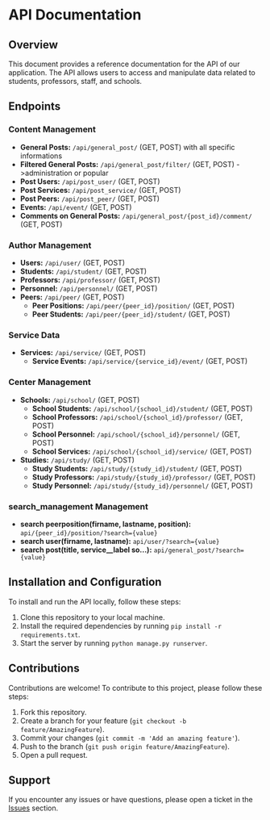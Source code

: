 # API Documentation

## Overview

This document provides a reference documentation for the API of our application. The API allows users to access and manipulate data related to students, professors, staff, and schools.

## Endpoints

### Content Management

- **General Posts:** `/api/general_post/` (GET, POST) with all specific informations
- **Filtered General Posts:** `/api/general_post/filter/` (GET, POST) ->administration or popular
- **Post Users:** `/api/post_user/` (GET, POST)
- **Post Services:** `/api/post_service/` (GET, POST)
- **Post Peers:** `/api/post_peer/` (GET, POST)
- **Events:** `/api/event/` (GET, POST)
- **Comments on General Posts:** `/api/general_post/{post_id}/comment/` (GET, POST)

### Author Management

- **Users:** `/api/user/` (GET, POST)
- **Students:** `/api/student/` (GET, POST)
- **Professors:** `/api/professor/` (GET, POST)
- **Personnel:** `/api/personnel/` (GET, POST)
- **Peers:** `/api/peer/` (GET, POST)
  - **Peer Positions:** `/api/peer/{peer_id}/position/` (GET, POST)
  - **Peer Students:** `/api/peer/{peer_id}/student/` (GET, POST)

### Service Data

- **Services:** `/api/service/` (GET, POST)
  - **Service Events:** `/api/service/{service_id}/event/` (GET, POST)

### Center Management

- **Schools:** `/api/school/` (GET, POST)
  - **School Students:** `/api/school/{school_id}/student/` (GET, POST)
  - **School Professors:** `/api/school/{school_id}/professor/` (GET, POST)
  - **School Personnel:** `/api/school/{school_id}/personnel/` (GET, POST)
  - **School Services:** `/api/school/{school_id}/service/` (GET, POST)
- **Studies:** `/api/study/` (GET, POST)
  - **Study Students:** `/api/study/{study_id}/student/` (GET, POST)
  - **Study Professors:** `/api/study/{study_id}/professor/` (GET, POST)
  - **Study Personnel:** `/api/study/{study_id}/personnel/` (GET, POST)

### search_management Management

- **search peerposition(firname, lastname, position):** `api/{peer_id}/position/?search={value} `
- **search user(firname, lastname):** `api/user/?search={value}`
- **search post(title, service\_\_label so...):** `api/general_post/?search={value}`

## Installation and Configuration

To install and run the API locally, follow these steps:

1. Clone this repository to your local machine.
2. Install the required dependencies by running `pip install -r requirements.txt`.
3. Start the server by running `python manage.py runserver`.

## Contributions

Contributions are welcome! To contribute to this project, please follow these steps:

1. Fork this repository.
2. Create a branch for your feature (`git checkout -b feature/AmazingFeature`).
3. Commit your changes (`git commit -m 'Add an amazing feature'`).
4. Push to the branch (`git push origin feature/AmazingFeature`).
5. Open a pull request.

## Support

If you encounter any issues or have questions, please open a ticket in the [Issues](https://github.com/yourusername/yourproject/issues) section.
